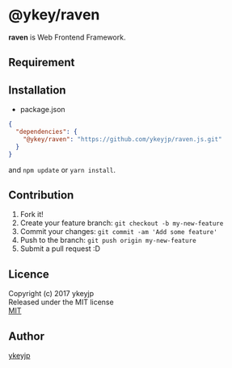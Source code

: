 # @ykey/raven

**raven** is Web Frontend Framework.

## Requirement

## Installation

- package.json
```json
{
  "dependencies": {
    "@ykey/raven": "https://github.com/ykeyjp/raven.js.git"
  }
}
```
and `npm update` or `yarn install`.

## Contribution

1. Fork it!
2. Create your feature branch: `git checkout -b my-new-feature`
3. Commit your changes: `git commit -am 'Add some feature'`
4. Push to the branch: `git push origin my-new-feature`
5. Submit a pull request :D

## Licence

Copyright (c) 2017 ykeyjp  
Released under the MIT license  
[MIT](http://opensource.org/licenses/mit-license.php)

## Author
[ykeyjp](https://github.com/ykeyjp)
